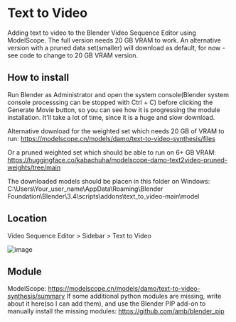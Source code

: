 # Text to Video
Adding text to video to the Blender Video Sequence Editor using ModelScope. The full version needs 20 GB VRAM to work. An alternative version with a pruned data set(smaller) will download as default, for now - see code to change to 20 GB VRAM version.

## How to install
Run Blender as Administrator and open the system console(Blender system console processsing can be stopped with Ctrl + C) before clicking the Generate Movie button, so you can see how it is progressing the module installation. It'll take a lot of time, since it is a huge and slow download.

Alternative download for the weighted set which needs 20 GB of VRAM to run:
https://modelscope.cn/models/damo/text-to-video-synthesis/files

Or a pruned weighted set which should be able to run on 6+ GB VRAM:
https://huggingface.co/kabachuha/modelscope-damo-text2video-pruned-weights/tree/main

The downloaded models should be placen in this folder on Windows: C:\Users\Your_user_name\AppData\Roaming\Blender Foundation\Blender\3.4\scripts\addons\text_to_video-main\model

## Location

Video Sequence Editor > Sidebar > Text to Video

![image](https://user-images.githubusercontent.com/1322593/226438089-2c81fceb-6cfd-4c72-b79e-e83b97b2f8f6.png)

## Module
ModelScope: https://modelscope.cn/models/damo/text-to-video-synthesis/summary
If some additional python modules are missing, write about it here(so I can add them), and use the Blender PIP add-on to manually install the missing modules: https://github.com/amb/blender_pip


